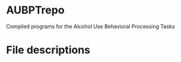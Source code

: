 # AUBPTrepo
Compiled programs for the Alcohol Use Behavioral Processing Tasks

# File descriptions

